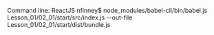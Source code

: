 Command line:
ReactJS nfinney$ node_modules/babel-cli/bin/babel.js Lesson_01/02_01/start/src/index.js --out-file Lesson_01/02_01/start/dist/bundle.js